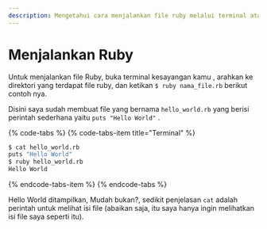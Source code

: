 ```yaml
---
description: Mengetahui cara menjalankan file ruby melalui terminal atau cli.
---
```


# Menjalankan Ruby

Untuk menjalankan file Ruby, buka terminal kesayangan kamu , arahkan ke direktori yang terdapat file ruby,  dan ketikan `$ ruby nama_file.rb` berikut contoh nya.

Disini saya sudah membuat file yang bernama  `hello_world.rb` yang berisi perintah sederhana yaitu `puts "Hello World"` .

{% code-tabs %}
{% code-tabs-item title="Terminal" %}
```bash
$ cat hello_world.rb
puts "Hello World"
$ ruby hello_world.rb
Hello World
```
{% endcode-tabs-item %}
{% endcode-tabs %}

Hello World ditampilkan, Mudah bukan?,  sedikit penjelasan `cat` adalah perintah untuk melihat isi file \(abaikan saja, itu saya hanya ingin melihatkan isi file saya seperti itu\).


